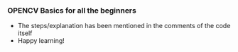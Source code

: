 ### OPENCV Basics for all the beginners
- The steps/explanation has been mentioned in the comments of the code itself
- Happy learning!
